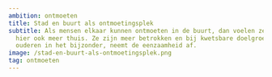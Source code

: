 ```yaml
---
ambition: ontmoeten
title: Stad en buurt als ontmoetingsplek
subtitle: Als mensen elkaar kunnen ontmoeten in de buurt, dan voelen ze zich
  hier ook meer thuis. Ze zijn meer betrokken en bij kwetsbare doelgroepen,
  ouderen in het bijzonder, neemt de eenzaamheid af.
image: /stad-en-buurt-als-ontmoetingsplek.png
tag: ontmoeten
---
```


